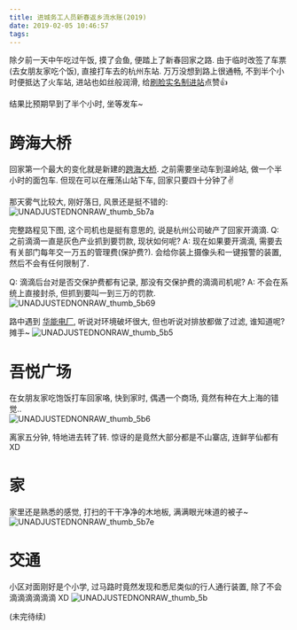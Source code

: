 ```yaml
---
title: 进城务工人员新春返乡流水账(2019)
date: 2019-02-05 10:46:57
tags:
---
```


除夕前一天中午吃过午饭, 摸了会鱼, 便踏上了新春回家之路. 由于临时改签了车票(去女朋友家吃个饭), 直接打车去的杭州东站. 万万没想到路上很通畅, 不到半个小时便抵达了火车站, 进站也如丝般润滑, 给[刷脸实名制进站](https://zhuanlan.zhihu.com/p/39304158)点赞👍 

结果比预期早到了半个小时, 坐等发车~    

<!--more-->

# 跨海大桥
回家第一个最大的变化就是新建的[跨海大桥](https://zh.wikipedia.org/wiki/%E4%B9%90%E6%B8%85%E6%B9%BE%E8%B7%A8%E6%B5%B7%E5%A4%A7%E6%A1%A5). 之前需要坐动车到温岭站, 做一个半小时的面包车. 但现在可以在雁荡山站下车, 回家只要四十分钟了✌️

那天雾气比较大, 刚好落日, 风景还是挺不错的:    
![UNADJUSTEDNONRAW_thumb_5b7a](/images/blog/190205_yuhuan_new_year/UNADJUSTEDNONRAW_thumb_5b7a.jpg)

完整路程见下图, 这个司机也是挺有意思的, 说是杭州公司破产了回家开滴滴. 
Q: 之前滴滴一直是灰色产业抓到要罚款, 现状如何呢? 
A: 现在如果要开滴滴, 需要去有关部门每年交一万五的管理费(保护费?). 会给你装上摄像头和一键报警的装置, 然后不会有任何限制了. 

Q: 滴滴后台对是否交保护费都有记录, 那没有交保护费的滴滴司机呢? 
A: 不会在系统上直接封杀, 但抓到要叫一到三万的罚款. 
![UNADJUSTEDNONRAW_thumb_5b69](/images/blog/190205_yuhuan_new_year/UNADJUSTEDNONRAW_thumb_5b69.jpg)

路中遇到 [华能电厂](https://zh.wikipedia.org/wiki/%E5%8D%8E%E8%83%BD%E7%8E%89%E7%8E%AF%E7%94%B5%E5%8E%82), 听说对环境破坏很大, 但也听说对排放都做了过滤, 谁知道呢? 摊手~
![UNADJUSTEDNONRAW_thumb_5b5](/images/blog/190205_yuhuan_new_year/UNADJUSTEDNONRAW_thumb_5b5c.jpg)


# 吾悦广场
在女朋友家吃饱饭打车回家咯, 快到家时, 偶遇一个商场, 竟然有种在大上海的错觉..   
![UNADJUSTEDNONRAW_thumb_5b6](/images/blog/190205_yuhuan_new_year/UNADJUSTEDNONRAW_thumb_5b6c.jpg)

离家五分钟, 特地进去转了转. 惊讶的是竟然大部分都是不山寨店, 连鲜芋仙都有 XD

# 家 
家里还是熟悉的感觉, 打扫的干干净净的木地板, 满满眼光味道的被子~   
![UNADJUSTEDNONRAW_thumb_5b7e](/images/blog/190205_yuhuan_new_year/UNADJUSTEDNONRAW_thumb_5b7e.jpg)


# 交通
小区对面刚好是个小学, 过马路时竟然发现和悉尼类似的行人通行装置, 除了不会 滴滴滴滴滴滴 XD
![UNADJUSTEDNONRAW_thumb_5b](/images/blog/190205_yuhuan_new_year/UNADJUSTEDNONRAW_thumb_5bc3.jpg)


(未完待续)

